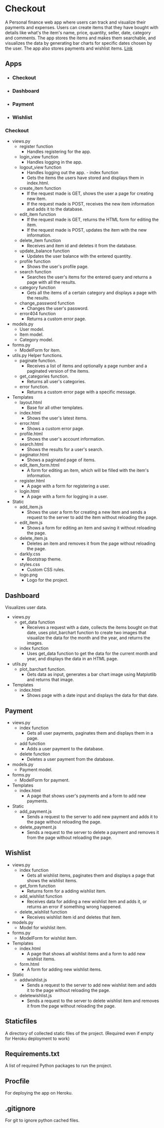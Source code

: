 

# Checkout
A Personal finance web app where users can track and visualize their payments and expenses.
Users can create items that they have bought with details like what's the item's name, price, quantity, seller, date, category and comments.
The app stores the items and makes them searchable, and visualizes the data by generating bar charts for specific dates chosen by the user.
The app also stores payments and wishlist items.
[Link](https://checkout-finance.herokuapp.com/)

## Apps
  - ###  Checkout
  - ### Dashboard
  - ### Payment
  - ### Wishlist
 
### Checkout
  - views\.py
      - register function
        - Handles registering for the app. 
      - login_view function
        - Handles logging in the app.
       - logout_view function
         - Handles logging out the app.
        - index function
          - Gets the items the users have stored and displays them in index.html.
       - create_item function
         -  If the request made is GET, shows the user a page for creating new item.
         - If the request made is POST, receives the new item information and adds it to the database.     
      - edit_item function
        - If the request made is GET, returns the HTML form for editing the item.
        - If the request made is POST, updates the item with the new information.
       - delete_item function
         - Receives and item id and deletes it from the database.
       - update_balance function
         - Updates the user balance with the entered quantity.
       - profile function
         - Shows the user's profile page.
       - search function
         - Searches the user's items for the entered query and returns a page with all the results.
       - category function
         - Gets all the items of a certain category and displays a page with the results.
       - change_password function
         - Changes the user's password.
       - error404 function
         - Returns a custom error page.
  - models.py
      -  User model.
      - Item model.
      - Category model.
  - forms.py
    - ModelForm for item.
  - utils.py
    Helper functions.
    - paginate function.
      - Receives a list of items and optionally a page number and a paginated version of the items.
    - get_categories function.
      - Returns all user's categories. 
    - error function.
      - Returns a custom error page with a specific message. 
 - Templates
	  - layout.html
		   - Base for all other templates. 
	  - index.html
		  - Shows the user's latest items.
	  -  error.html
		  - Shows a custom error page.
	  - profile.html
		  - Shows the user's account information.
	  - search.html
		  - Shows the results for a user's search.  
	  - paginator.html
		  - Shows a paginated page of items.  
	  - edit_item_form.html
		  - A form for editing an item, which will be filled with the item's information.  
	  - register.html
		  - A page with a form for registering a user.
	- login.html
		- A page with a form for logging in a user. 
- Static
   - add_item.js
     - Shows the user a form for creating a new item and sends a request to the server to add the item without reloading the page.
   - edit_item.js
     - Shows a form for editing an item and saving it without reloading the page. 
   - delete_item.js
     - Deletes an item and removes it from the page without reloading the page.
   - darkly.css
     - Bootstrap theme.
   - styles.css
     - Custom CSS rules.  
   - logo.png
     - Logo for the project.
## Dashboard
Visualizes user data.
- views.py
	- get_data function
		- Receives a request with a date, collects the items bought on that date, uses plot_barchart function to create two images that visualize the data for the month and the year, and returns the images.
	- index function
		- Uses get_data function to get the data for the current month and year, and displays the data in an HTML page. 
- utils.py
	- plot_barchart function.
		- Gets data as input, generates a bar chart image using Matplotlib and returns that image.
- Templates
	- index.html
		- Shows page with a date input and displays the data for that date.
  
 ## Payment
- views.py
	- index function
		- Gets all user payments, paginates them and displays them in a page.
	- add function
		- Adds a user payment to the database. 
	- delete function
		- Deletes a user payment from the database. 
- models.py
	- Payment model.     
- forms.py
	- ModelForm for payment.
- Templates
	- index.html
		- A page that shows user's payments and a form to add new payments.  
- Static
	- add_payment.js
		- Sends a request to the server to add new payment and adds it to the page without reloading the page. 
	- delete_payment.js
		- Sends a request to the server to delete a payment and removes it from the page without reloading the page.
  
## Wishlist
- views.py
	- index function
		- Gets all wishlist items, paginates them and displays a page that shows the wishlist items.
	- get_form function
		- Returns form for a adding wishlist item. 
	- add_wishlist function
		- Receives data for adding a new wishlist item and adds it, or returns an error if something wrong happened.
	- delete_wishlist function 
		- Receives wishlist item id and deletes that item. 
-  models.py
	- Model for wishlist item.
- forms.py
	- ModelForm for wishlist item.
- Templates
	- index.html
		- A page that shows all wishlist items and a form to add new wishlist items.
	- form.html
		- A form for adding new wishlist items.     
- Static
	-  addwishlist.js
		- Sends a request to the server to add new wishlist item and adds it to the page without reloading the page. 
	- deletewishlist.js
		-  Sends a request to the server to delete wishlist item and removes it from the page without reloading the page.

## Staticfiles
A directory of collected static files of the project. (Required even if empty for Heroku deployment to work)

## Requirements.txt
A list of required Python packages to run the project.

## Procfile
For deploying the app on Heroku.
 
## .gitignore
For git to ignore python cached files. 
